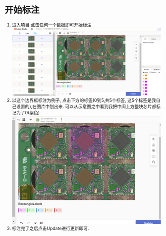 # 开始标注
1. 进入项目,点击任何一个数据即可开始标注
![alt text](image-5.png)
2. 以这个边界框标注为例子, 点击下方的标签(0到5,共5个标签, 这5个标签是我自己设置的),在图片中划出来. 可以从示意图之中看到我把中间上方整块芯片都标记为了0(紫色)
![alt text](image-6.png)
3. 标注完了之后点击Update进行更新即可.